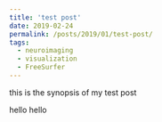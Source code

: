 ```yaml
---
title: 'test post'
date: 2019-02-24
permalink: /posts/2019/01/test-post/
tags:
  - neuroimaging
  - visualization
  - FreeSurfer
---
```


this is the synopsis of my test post

hello hello

